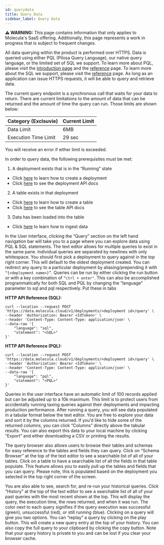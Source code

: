 ```yaml
---
id: querydata
title: Query Data
sidebar_label: Query Data
---
```


 **⚠ WARNING:** This page contains information that only applies to Molecula's SaaS offering. Additionally, this page represents a work in progress that is subject to frequent changes. 
 
 All data querying within the product is performed over HTTPS. Data is queried using either PQL (Pilosa Query Language), our native query language, or the limited set of SQL we support. To learn more about PQL, please visit the [introduction page](/data-querying/pql-intro) and the [reference](/reference/data-querying/pql) page. To learn more about the SQL we support, please visit the [reference](/reference/data-querying/sql) page. As long as an application can issue HTTPS requests, it will be able to query and retrieve data.

The current query endpoint is a synchronous call that waits for your data to return. There are current limitations to the amount of data that can be returned and the amount of time the query can run. Those limits are shown below:

|Category (Exclsuvie) | Current Limit  |
| --- | ----------- |
|Data Limit           |  6MB |
|Execution Time Limit        | 29 sec|

You will receive an error if either limit is exceeded.

In order to query data, the following prerequisites must be met:

1. A deployment exists that is in the “Running” state
- Click [here](/setting-up-featurebase/saas/creating-deployment) to learn how to create a deployment
- Click [here](/reference/api/saas/controlplaneapi) to see the deployment API docs
2. A table exists in that deployment
- Click [here](/data-ingestion/saas/tables) to learn how to create a table
- Click [here](/reference/api/saas/controlplaneapi) to see the table API docs
3. Data has been loaded into the table
- Click [here](/data-ingestion/saas/ingestoverview) to learn how to ingest data

In the User interface, clicking the “Query” section on the left hand navigation bar will take you to a page where you can explore data using PQL & SQL statements. The text editor allows for multiple queries to exist in the same pane. Individual queries are separated by newlines with only whitespace. You should first pick a deployment to query against in the top right corner. This will default to the oldest deployment created. You can redirect any query to a particular deployment by aliasing/prepending it with `“{<deployment name>}”`. Queries can be run by either clicking the run button or with a key combination of `“ctrl + enter"`. This can also be accomplished programmatically <link to query in references> for both SQL and PQL by changing the “language” parameter to sql and pql respectively. Put these in tabs

**HTTP API Reference (SQL):**
```shell
curl --location --request POST 'https://data.molecula.cloud/v1/deployments/<deployment id>/query' \
--header 'Authorization: Bearer <IdToken>' \
--header 'Content-Type: Content-Type: application/json' \
--data-raw '{ 
    "language": "sql", 
    "statement": "<SQL>"
}'
```

**HTTP API Reference (PQL):**
```shell
curl --location --request POST 'https://data.molecula.cloud/v1/deployments/<deployment id>/query' \
--header 'Authorization: Bearer <IdToken>' \
--header 'Content-Type: Content-Type: application/json' \
--data-raw '{ 
    "language": "pql", 
    "statement": "<PQL>"
}'
```

Queries in the user interface have an automatic limit of 100 records applied but can be adjusted up to a 10k maximum. This limit is to protect users from accidentally running taxing queries against their deployments and impacting production performance. After running a query, you will see data populated in a tabular format below the text editor. You are free to explore your data and sort it by the columns returned. If you’d like to hide some of the returned columns, you can click “Columns” directly above the tabular results. You can also export this data to your local machine by clicking “Export” and either downloading a CSV or printing the results.

The query browser also allows users to browse their tables and schemas for easy reference to the tables and fields they can query. Click on “Schema Browser” at the top of the text editor to see a searchable list of all of your tables. Click on a table to have a searchable list of all the fields in that table populate. This feature allows you to easily pull up the tables and fields that you can query. Please note, this is populated based on the deployment you selected in the top right corner of the screen.

You are also able to see, search for, and re-run your historical queries. Click “History” at the top of the text editor to see a searchable list of all of your past queries with the most recent shown at the top. This will display the query, the execution time, the rows returned, and when it was run. The color next to each query signifies if the query execution was successful (green), unsuccessful (red), or still running (blue). Clicking on a query will give you two options. You can “replay” a query by clicking on the play button. This will create a new query entry at the top of your history. You can also copy the full query to your clipboard by clicking the copy button. Note that your query history is private to you and can be lost if you clear your browser cache.
